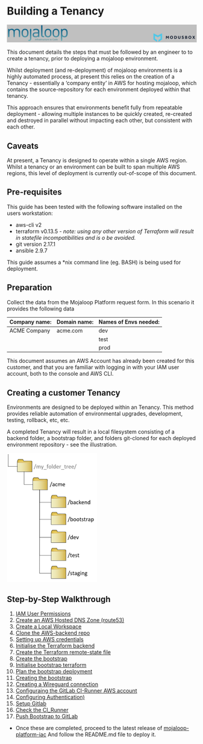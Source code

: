 # Building a Tenancy

![mojaloopIaC by ModusBox banner](./d100.assets/000-banner.png)

This document details the steps that must be followed by an engineer to to create a tenancy, prior to deploying a mojaloop environment.

Whilst deployment (and re-deployment) of mojaloop environments is a highly automated process, at present this relies on the creation of a Tenancy - essentially a ‘company entity’ in AWS for hosting mojaloop, which contains the source-repository for each environment deployed within that tenancy.

This approach ensures that environments benefit fully from repeatable deployment - allowing multiple instances to be quickly created, re-created and destroyed in parallel without impacting each other, but consistent with each other.

## Caveats

At present, a Tenancy is designed to operate within a single AWS region.   Whilst a tenancy or an environment can be built to span multiple AWS regions, this level of deployment is currently out-of-scope of this document.

## Pre-requisites

This guide has been tested with the following software installed on the users workstation:

- aws-cli v2
- terraform v0.13.5   -  _note:  using any other version of Terraform will result in statefile incompatibilities and is o be avoided._
- git version 2.17.1
- ansible 2.9.7

This guide assumes a *nix command line (eg. BASH) is being used for deployment.

## Preparation

Collect the data from the Mojaloop Platform request form. In this scenario it provides the following data

|  Company name:                   |  Domain name:                      |  Names of Envs needed:           |
|----------------------------------|------------------------------------|----------------------------------|
|   ACME Company                   |  acme.com                          |  dev                             |
|                                  |                                    |  test                            |
|                                  |                                    |  prod                            |

This document assumes an AWS Account has already been created for this customer, and that you are familiar with logging in with your IAM user account, both to the console and AWS CLI.

## Creating a customer Tenancy

Environments are designed to be deployed within an Tenancy. This method provides reliable automation of environmental upgrades, development, testing, rollback, etc, etc.

A completed Tenancy will result in a local filesystem consisting of a backend folder, a bootstrap folder, and folders git-cloned for each deployed environment repository - see the illustration.

![Folder Structure](./d100.assets/0010.png)

## Step-by-Step Walkthrough

1. [IAM User Permissions](./d101.IAM-prep.md)
2. [Create an AWS Hosted DNS Zone (route53)](./d102.DNS-zone.md)
3. [Create a Local Workspace](./d103.local-workspace.md)
4. [Clone the AWS-backend repo](./d104.backend-repo.md)
5. [Setting up AWS credentials](./d105.aws-credentials.md)
6. [Initialise the Terraform backend](./d106.init-backend.md)
7. [Create the Terraform remote-state file](./d107.tf-state.md)
8. [Create the bootstrap](./d108.create-bootstrap.md)
9. [Initialise bootstrap terraform](./d109.init-bootstrap.md)
10. [Plan the bootstrap deployment](./d110.deploy-bootstrap.md)
11. [Creating the bootstrap](./d111.create-bootstrap.md)
12. [Creating a Wireguard connection](./d20.wireguard_setup.md)
13. [Configuraing the GitLab CI-Runner AWS account](./d113.ci-runner-creds.md)
14. [Configuring Authentication)](./d114.config-auth.md)
15. [Setup Gitlab](./d115.setup-gitlab.md)
16. [Check the CI_Runner](./d116.ci-runner-check.md)
17. [Push Bootstrap to GitLab](./d117.push-bootstrap.md)

- Once these are completed, proceed to the latest release of [mojaloop-platform-iac](https://github.com/mojaloop/iac-aws-platform/releases/) And follow the README.md file to deploy it.
